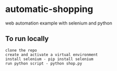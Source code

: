 # automatic-shopping
web automation example with selenium and python

## To run locally
    clone the repo
    create and activate a virtual environment
    install selenium - pip install selenium
    run python script - python shop.py